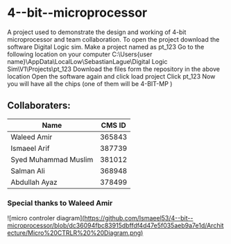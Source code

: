 # 4--bit--microprocessor
A project used to demonstrate the design and working of 4-bit microprocessor and team collaboration.
To open the project download the software Digital Logic sim.
Make a project named as pt_123
Go to the following location on your computer
C:\Users\{user name}\AppData\LocalLow\SebastianLague\Digital Logic Sim\V1\Projects\pt_123
Download the files form the repository in the above location
Open the software again and click load project
Click pt_123
Now you will have all the chips (one of them will be 4-BIT-MP )

## Collaboraters:
| Name  | CMS ID |
| ------------- | ------------- |
| Waleed Amir   | 365843  |
| Ismaeel Arif  |  387739 |
| Syed Muhammad Muslim  | 381012  |
| Salman Ali  | 368948  |
| Abdullah Ayaz  |  378499 |
### Special thanks to Waleed Amir 

![micro controler diagram][(https://github.com/Ismaeel53/4--bit--microprocessor/blob/dc36094fbc83915dbffdf4d47e5f035aeb9a7e1d/Architecture/Micro%20CTRLR%20%20Diagram.png)](https://github.com/Ismaeel53/4--bit--microprocessor/blob/71ebe0f73e2e9d512fbe9f9271f946131173456b/Architecture/Micro%20CTRLR%20%20Diagram2.png)
